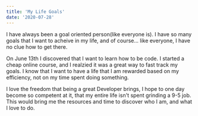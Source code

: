```yaml
---
title: 'My Life Goals'
date: '2020-07-28'
---
```


I have always been a goal oriented person(like everyone is). I have so many goals that I want to acheive in my life, and of course... like everyone, I have no clue how to get there.

On June 13th I discovered that I want to learn how to be code. I started a cheap online course, and I realzied it was a great way to fast track my goals. I know that I want to have a life that I am rewarded based on my efficiency, not on my time spent doing something. 

I love the freedom that being a great Developer brings, I hope to one day become so competent at it, that my entire life isn't spent grinding a 9-5 job. This would bring me the resources and time to discover who I am, and what I love to do.